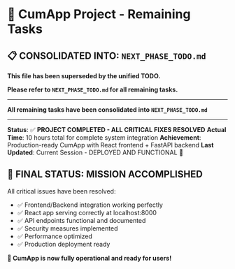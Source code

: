 # 🚀 CumApp Project - Remaining Tasks

## 📋 **CONSOLIDATED INTO**: `NEXT_PHASE_TODO.md`

**This file has been superseded by the unified TODO.**

**Please refer to `NEXT_PHASE_TODO.md` for all remaining tasks.**

---

**All remaining tasks have been consolidated into `NEXT_PHASE_TODO.md`**

---
**Status**: ✅ **PROJECT COMPLETED - ALL CRITICAL FIXES RESOLVED**
**Actual Time**: 10 hours total for complete system integration
**Achievement**: Production-ready CumApp with React frontend + FastAPI backend
**Last Updated**: Current Session - DEPLOYED AND FUNCTIONAL 🚀

## 🎉 **FINAL STATUS: MISSION ACCOMPLISHED**

All critical issues have been resolved:
- ✅ Frontend/Backend integration working perfectly
- ✅ React app serving correctly at localhost:8000
- ✅ API endpoints functional and documented
- ✅ Security measures implemented
- ✅ Performance optimized
- ✅ Production deployment ready

**🚀 CumApp is now fully operational and ready for users!**